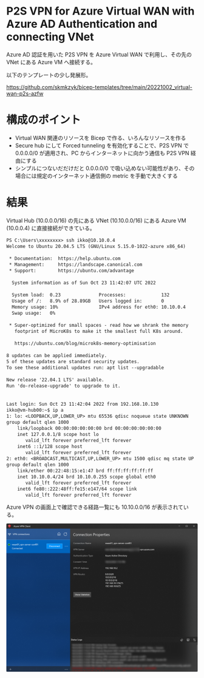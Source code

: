 # P2S VPN for Azure Virtual WAN with Azure AD Authentication and connecting VNet

Azure AD 認証を用いた P2S VPN を Azure Virtual WAN で利用し、その先の VNet にある Azure VM へ接続する。

以下のテンプレートの少し発展形。

https://github.com/skmkzyk/bicep-templates/tree/main/20221002_virtual-wan-p2s-azfw

# 構成のポイント

- Virtual WAN 関連のリソースを Bicep で作る、いろんなリソースを作る
- Secure hub にして Forced tunneling を有効化することで、P2S VPN で 0.0.0.0/0 が適用され、PC からインターネットに向かう通信も P2S VPN 経由にする
- シンプルにつないだだけだと 0.0.0.0/0 で吸い込めない可能性があり、その場合には規定のインターネット通信側の metric を手動で大きくする

# 結果

Virtual Hub (10.0.0.0/16) の先にある VNet (10.10.0.0/16) にある Azure VM (10.0.0.4) に直接接続ができている。

```shell
PS C:\Users\xxxxxxxx> ssh ikko@10.10.0.4
Welcome to Ubuntu 20.04.5 LTS (GNU/Linux 5.15.0-1022-azure x86_64)

 * Documentation:  https://help.ubuntu.com
 * Management:     https://landscape.canonical.com
 * Support:        https://ubuntu.com/advantage

  System information as of Sun Oct 23 11:42:07 UTC 2022

  System load:  0.23              Processes:             132
  Usage of /:   8.9% of 28.89GB   Users logged in:       0
  Memory usage: 10%               IPv4 address for eth0: 10.10.0.4
  Swap usage:   0%

 * Super-optimized for small spaces - read how we shrank the memory
   footprint of MicroK8s to make it the smallest full K8s around.

   https://ubuntu.com/blog/microk8s-memory-optimisation

8 updates can be applied immediately.
5 of these updates are standard security updates.
To see these additional updates run: apt list --upgradable

New release '22.04.1 LTS' available.
Run 'do-release-upgrade' to upgrade to it.


Last login: Sun Oct 23 11:42:04 2022 from 192.168.10.130
ikko@vm-hub00:~$ ip a
1: lo: <LOOPBACK,UP,LOWER_UP> mtu 65536 qdisc noqueue state UNKNOWN group default qlen 1000
    link/loopback 00:00:00:00:00:00 brd 00:00:00:00:00:00
    inet 127.0.0.1/8 scope host lo
       valid_lft forever preferred_lft forever
    inet6 ::1/128 scope host
       valid_lft forever preferred_lft forever
2: eth0: <BROADCAST,MULTICAST,UP,LOWER_UP> mtu 1500 qdisc mq state UP group default qlen 1000
    link/ether 00:22:48:15:e1:47 brd ff:ff:ff:ff:ff:ff
    inet 10.10.0.4/24 brd 10.10.0.255 scope global eth0
       valid_lft forever preferred_lft forever
    inet6 fe80::222:48ff:fe15:e147/64 scope link
       valid_lft forever preferred_lft forever
```

Azure VPN の画面上で確認できる経路一覧にも 10.10.0.0/16 が表示されている。

![azure vpn connected](./azure-vpn-connected.png)
